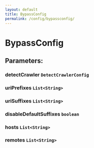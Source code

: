 ```yaml
---
layout: default
title: BypassConfig
permalink: /config/bypassconfig/
---
```


# BypassConfig




## Parameters:


### detectCrawler `DetectCrawlerConfig`


### uriPrefixes `List<String>`


### uriSuffixes `List<String>`


### disableDefaultSuffixes `boolean`


### hosts `List<String>`


### remotes `List<String>`

